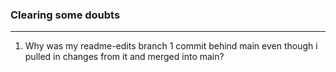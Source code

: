 ### Clearing some doubts
---

1. Why was my readme-edits branch 1 commit behind main even though i pulled in changes from it and merged into main? 
